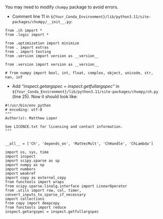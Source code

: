 You may need to modify `chumpy` package to avoid errors. 
   
  * Comment line 11 in `${Your_Conda_Environment}/lib/python3.11/site-packages/chumpy/__init__.py`:
  ```
  from .ch import *
  from .logic import *

  from .optimization import minimize
  from . import extras
  from . import testing
  from .version import version as __version__

  from .version import version as __version__

  # from numpy import bool, int, float, complex, object, unicode, str, nan, inf
  ```
  * Add *"inspect.getargspec = inspect.getfullargspec"* in `${Your_Conda_Environment}/lib/python3.11/site-packages/chumpy/ch.py` (line 25). Now it should look like:
  ```
  #!/usr/bin/env python
  # encoding: utf-8
  """
  Author(s): Matthew Loper

  See LICENCE.txt for licensing and contact information.
  """


  __all__ = ['Ch', 'depends_on', 'MatVecMult', 'ChHandle', 'ChLambda']

  import os, sys, time
  import inspect
  import scipy.sparse as sp
  import numpy as np
  import numbers
  import weakref
  import copy as external_copy
  from functools import wraps
  from scipy.sparse.linalg.interface import LinearOperator
  from .utils import row, col, timer, convert_inputs_to_sparse_if_necessary
  import collections
  from copy import deepcopy
  from functools import reduce
  inspect.getargspec = inspect.getfullargspec
  ```
